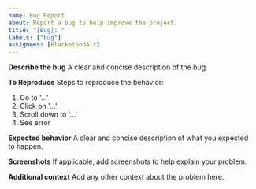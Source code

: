 ```yaml
---
name: Bug Report
about: Report a bug to help improve the project.
title: "[Bug]: "
labels: ["bug"]
assignees: [BlacketGodAlt]
---
```


**Describe the bug**
A clear and concise description of the bug.

**To Reproduce**
Steps to reproduce the behavior:
1. Go to '...'
2. Click on '...'
3. Scroll down to '...'
4. See error

**Expected behavior**
A clear and concise description of what you expected to happen.

**Screenshots**
If applicable, add screenshots to help explain your problem.

**Additional context**
Add any other context about the problem here.
